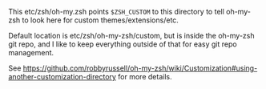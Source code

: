 This etc/zsh/oh-my.zsh points `$ZSH_CUSTOM` to this
directory to tell oh-my-zsh to look here for custom
themes/extensions/etc.

Default location is etc/zsh/oh-my-zsh/custom, but is
inside the oh-my-zsh git repo, and I like to keep
everything outside of that for easy git repo management.

See https://github.com/robbyrussell/oh-my-zsh/wiki/Customization#using-another-customization-directory
for more details.
